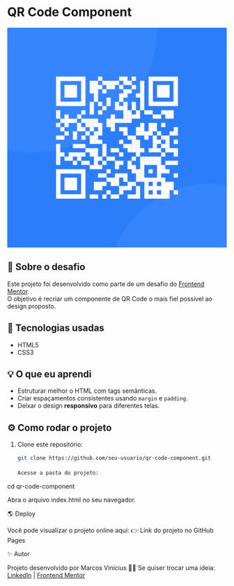 # QR Code Component

![Preview do projeto](./images/image-qr-code.png)

## 📌 Sobre o desafio
Este projeto foi desenvolvido como parte de um desafio do [Frontend Mentor](https://www.frontendmentor.io).  
O objetivo é recriar um componente de QR Code o mais fiel possível ao design proposto.

## 🚀 Tecnologias usadas
- HTML5  
- CSS3  

## 💡 O que eu aprendi
- Estruturar melhor o HTML com tags semânticas. 
- Criar espaçamentos consistentes usando `margin` e `padding`.  
- Deixar o design **responsivo** para diferentes telas.  

## ⚙️ Como rodar o projeto
1. Clone este repositório:
   ```bash
   git clone https://github.com/seu-usuario/qr-code-component.git

   Acesse a pasta do projeto:

cd qr-code-component

Abra o arquivo index.html no seu navegador.

🌎 Deploy

Você pode visualizar o projeto online aqui:
👉 Link do projeto no GitHub Pages

✨ Autor

Projeto desenvolvido por Marcos Vinicius 🙋‍♂️
Se quiser trocar uma ideia: [LinkedIn](https://www.linkedin.com/in/mvinicius-developer/)
 | [Frontend Mentor](https://www.frontendmentor.io/profile/vinioliveira-developer)
